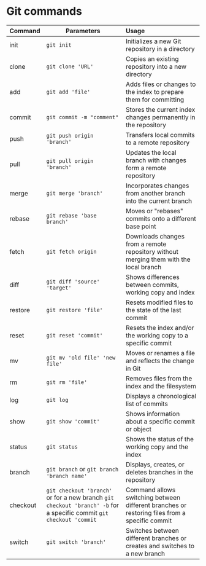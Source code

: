 # Git commands

| Command  | Parameters                                                             | Usage                                                                                         |
|:-------- | ---------------------------------------------------------------------- |:--------------------------------------------------------------------------------------------- |
| init     | `git init`                                                             | Initializes a new Git repository in a directory                                               |
| clone    | `git clone 'URL'`                                                      | Copies an existing repository into a new directory                                            |
| add      | `git add 'file'`                                                       | Adds files or changes to the index to prepare them for committing                             |
| commit   | `git commit -m "comment"`                                              | Stores the current index changes permanently in the repository                                |
| push     | `git push origin 'branch'`                                             | Transfers local commits to a remote repository                                                |
| pull     | `git pull origin 'branch'`                                             | Updates the local branch with changes form a remote repository                                |
| merge    | `git merge 'branch'`                                                   | Incorporates changes from another branch into the current branch                              |
| rebase   | `git rebase 'base branch'`                                             | Moves or "rebases" commits onto a different base point                                        |
| fetch    | `git fetch origin`                                                     | Downloads changes from a remote repository without merging them with the local branch         |
| diff     | `git diff 'source' 'target'`                                           | Shows differences between commits, working copy and index                                     |
| restore  | `git restore 'file'`                                                   | Resets modified files to the state of the last commit                                         |
| reset    | `git reset 'commit'`                                                   | Resets the index and/or the working copy to a specific commit                                 |
| mv       | `git mv 'old file' 'new file'`                                         | Moves or renames a file and reflects the change in Git                                        |
| rm       | `git rm 'file'`                                                        | Removes files from the index and the filesystem                                               |
| log      | `git log`                                                              | Displays a chronological list of commits                                                      |
| show     | `git show 'commit'`                                                    | Shows information about a specific commit or object                                           |
| status   | `git status`                                                           | Shows the status of the working copy and the index                                            |
| branch   | `git branch` or `git branch 'branch name'`                             | Displays, creates, or deletes branches in the repository                                      |
| checkout | `git checkout 'branch'` or for a new branch `git checkout 'branch' -b` for a specific commit `git checkout 'commit`  | Command allows switching between different branches or restoring files from a specific commit |
| switch   | `git switch 'branch'`                                                  | Switches between different branches or creates and switches to a new branch                   |
